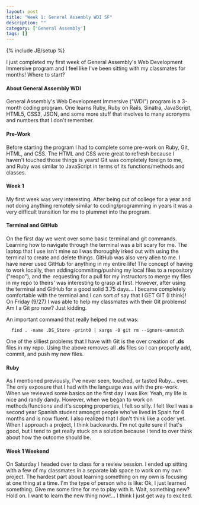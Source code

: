 ```yaml
---
layout: post
title: "Week 1: General Assembly WDI SF"
description: ""
category: ['General Assembly']
tags: []
---
```

{% include JB/setup %}

I just completed my first week of General Assembly's Web Development Immersive program and I feel like I've been sitting with my classmates for months! Where to start?

#### About General Assembly WDI

General Assembly's Web Development Immersive ("WDI") program is a 3-month coding program. One learns Ruby, Ruby on Rails, Sinatra, JavaScript, HTML5, CSS3, JSON, and some more stuff that involves to many acronyms and numbers that I don't remember.

#### Pre-Work

Before starting the program I had to complete some pre-work on Ruby, Git, HTML, and CSS. The HTML and CSS were great to refresh because I haven't touched those things is years! Git was completely foreign to me, and Ruby was similar to JavaScript in terms of its functions/methods and classes.

#### Week 1

My first week was very interesting. After being out of college for a year and not doing anything remotely similar to coding/programming in years it was a very difficult transition for me to plummet into the program.

#### Terminal and GitHub
On the first day we went over some basic terminal and git commands. Learning how to navigate through the terminal was a bit scary for me. The laptop that I use isn't mine so I was thoroughly irked out with using the terminal to create and delete things. GitHub was also very alien to me. I have never used GitHub for anything in my entire life! The concept of having to work locally, then adding/commiting/pushing my local files to a repository ("reopo"), and the  requesting for a pull for my instructors to merge my files in my repo to theirs' was interesting to grasp at first. However, after using the terminal and GitHub for a good solid 3.75 days... I became completely comfortable with the terminal and I can sort of say that I GET GIT (I think)! On Friday (9/27) I was able to help my classmates with their Git problems! Am I a Git pro now? Just kidding.

An important command that really helped me out was: 

      find . -name .DS_Store -print0 | xargs -0 git rm --ignore-unmatch

One of the silliest problems that I have with Git is the over creation of **.ds** files in my repo. Using the above removes all **.ds** files so I can properly add, commit, and push my new files.

#### Ruby
As I mentioned previously, I've never seen, touched, or tasted Ruby... ever. The only exposure that I had with the language was with the pre-work. When we reviewed some basics on the first day I was like: Yeah, my life is nice and randy dandy. However, when we began to work on methods/functions and it's scoping properties, I felt so silly. I felt like I was a second year Spanish student amongst people who've lived in Spain for 6 months and is now fluent. I also realized that I don't think like a coder yet. When I approach a project, I think backwards. I'm not quite sure if that's good, but I tend to get really stuck on a solution because I tend to over think about how the outcome should be.

#### Week 1 Weekend
On Saturday I headed over to class for a review session. I ended up sitting with a few of my classmates in a separate lab space to work on my own project. The hardest part about learning something on my own is focusing at one thing at a time. I'm the type of person who is like: Ok, I just learned something. Give me some time for me to play with it. Wait, something new? Hold on. I want to learn the new thing now!... I think I just get way to excited.